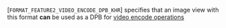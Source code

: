 [`FORMAT_FEATURE2_VIDEO_ENCODE_DPB_KHR`] specifies that an
image view with this format  **can**  be used as a DPB for
[video encode operations](https://www.khronos.org/registry/vulkan/specs/1.3-extensions/html/vkspec.html#video-encode-operations)